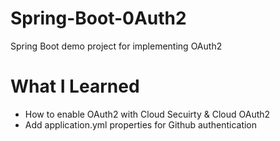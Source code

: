 # Spring-Boot-0Auth2
Spring Boot demo project for implementing OAuth2

# What I Learned
<ul>
  <li> How to enable OAuth2 with Cloud Secuirty & Cloud OAuth2 </li>
  <li> Add application.yml properties for Github authentication </li>
</ul>

